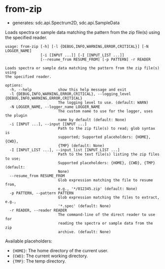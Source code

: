 # from-zip

* generates: sdc.api.Spectrum2D, sdc.api.SampleData

Loads spectra or sample data matching the pattern from the zip file(s) using the specified reader.

```
usage: from-zip [-h] [-l {DEBUG,INFO,WARNING,ERROR,CRITICAL}] [-N LOGGER_NAME]
                [-i [INPUT ...]] [-I [INPUT_LIST ...]]
                [--resume_from RESUME_FROM] [-p PATTERN] -r READER

Loads spectra or sample data matching the pattern from the zip file(s) using
the specified reader.

options:
  -h, --help            show this help message and exit
  -l {DEBUG,INFO,WARNING,ERROR,CRITICAL}, --logging_level {DEBUG,INFO,WARNING,ERROR,CRITICAL}
                        The logging level to use. (default: WARN)
  -N LOGGER_NAME, --logger_name LOGGER_NAME
                        The custom name to use for the logger, uses the plugin
                        name by default (default: None)
  -i [INPUT ...], --input [INPUT ...]
                        Path to the zip file(s) to read; glob syntax is
                        supported; Supported placeholders: {HOME}, {CWD},
                        {TMP} (default: None)
  -I [INPUT_LIST ...], --input_list [INPUT_LIST ...]
                        Path to the text file(s) listing the zip files to use;
                        Supported placeholders: {HOME}, {CWD}, {TMP} (default:
                        None)
  --resume_from RESUME_FROM
                        Glob expression matching the file to resume from,
                        e.g., '*/012345.zip' (default: None)
  -p PATTERN, --pattern PATTERN
                        Glob expression matching the files to extract, e.g.,
                        '*.spec' (default: None)
  -r READER, --reader READER
                        The command-line of the direct reader to use for
                        reading the spectra or sample data from the zip
                        archive. (default: None)
```

Available placeholders:

* `{HOME}`: The home directory of the current user.
* `{CWD}`: The current working directory.
* `{TMP}`: The temp directory.
